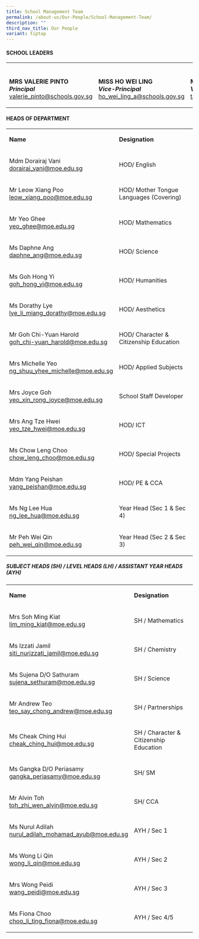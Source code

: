 ```yaml
---
title: School Management Team
permalink: /about-us/Our-People/School-Management-Team/
description: ""
third_nav_title: Our People
variant: tiptap
---
```

<h4><strong>SCHOOL LEADERS</strong></h4>
<table style="minWidth: 75px">
<colgroup>
<col>
<col>
<col>
</colgroup>
<tbody>
<tr>
<td rowspan="1" colspan="3">
<p></p>
</td>
</tr>
<tr>
<td rowspan="1" colspan="1">
<p><strong>MRS VALERIE PINTO<br><em>Principal</em></strong>
<br><a href="mailto:valerie_pinto@schools.gov.sg" rel="noopener noreferrer nofollow" target="_blank">valerie_pinto@schools.gov.sg</a>
</p>
</td>
<td rowspan="1" colspan="1">
<p><strong>MISS HO WEI LING</strong>
<br><strong><em>Vice-Principal</em></strong>
<br><a href="mailto:ho_wei_ling_a@schools.gov.sg" rel="noopener noreferrer nofollow" target="_blank">ho_wei_ling_a@schools.gov.sg</a>
</p>
</td>
<td rowspan="1" colspan="1">
<p><strong>MISS MICHELLE TAN<br><em>Vice-Principal</em></strong>
<br><a href="mailto:tan_lai_yee_michelle@schools.gov.sg" rel="noopener noreferrer nofollow" target="_blank">tan_lai_yee_michelle@schools.gov.sg</a>
</p>
</td>
</tr>
</tbody>
</table>
<h4><strong>HEADS OF DEPARTMENT</strong></h4>
<table style="minWidth: 50px">
<colgroup>
<col>
<col>
</colgroup>
<tbody>
<tr>
<td rowspan="1" colspan="1">
<p><strong>Name</strong>
</p>
</td>
<td rowspan="1" colspan="1">
<p><strong>Designation</strong>
</p>
</td>
</tr>
<tr>
<td rowspan="1" colspan="1">
<p>Mdm Dorairaj Vani
<br><a href="mailto:dorairaj_vani@moe.edu.sg" rel="noopener noreferrer nofollow" target="_blank">dorairaj_vani@moe.edu.sg</a>
</p>
</td>
<td rowspan="1" colspan="1">
<p>HOD/ English</p>
</td>
</tr>
<tr>
<td rowspan="1" colspan="1">
<p>Mr Leow Xiang Poo
<br><a href="mailto:leow_xiang_poo@moe.edu.sg" rel="noopener noreferrer nofollow" target="_blank">leow_xiang_poo@moe.edu.sg</a>
</p>
</td>
<td rowspan="1" colspan="1">
<p>HOD/ Mother Tongue Languages (Covering)</p>
</td>
</tr>
<tr>
<td rowspan="1" colspan="1">
<p>Mr Yeo Ghee
<br><a href="mailto:yeo_ghee@moe.edu.sg" rel="noopener noreferrer nofollow" target="_blank">yeo_ghee@moe.edu.sg</a>
</p>
</td>
<td rowspan="1" colspan="1">
<p>HOD/ Mathematics</p>
</td>
</tr>
<tr>
<td rowspan="1" colspan="1">
<p>Ms Daphne Ang
<br><a href="mailto:daphne_ang@moe.edu.sg" rel="noopener nofollow" target="_blank">daphne_ang@moe.edu.sg</a>
<br>
</p>
</td>
<td rowspan="1" colspan="1">
<p>HOD/ Science</p>
</td>
</tr>
<tr>
<td rowspan="1" colspan="1">
<p>Ms Goh Hong Yi
<br><a href="mailto:goh_hong_yi@moe.edu.sg" rel="noopener noreferrer nofollow" target="_blank">goh_hong_yi@moe.edu.sg</a>
</p>
</td>
<td rowspan="1" colspan="1">
<p>HOD/ Humanities</p>
</td>
</tr>
<tr>
<td rowspan="1" colspan="1">
<p>Ms Dorathy Lye
<br><a href="mailto:lye_li_miang_dorathy@moe.edu.sg" rel="noopener noreferrer nofollow" target="_blank">lye_li_miang_dorathy@moe.edu.sg</a>
</p>
</td>
<td rowspan="1" colspan="1">
<p>HOD/ Aesthetics</p>
</td>
</tr>
<tr>
<td rowspan="1" colspan="1">
<p>Mr Goh Chi-Yuan Harold
<br><a href="mailto:goh_chi-yuan_harold@moe.edu.sg" rel="noopener noreferrer nofollow" target="_blank">goh_chi-yuan_harold@moe.edu.sg</a>
</p>
</td>
<td rowspan="1" colspan="1">
<p>HOD/ Character &amp; Citizenship Education</p>
</td>
</tr>
<tr>
<td rowspan="1" colspan="1">
<p>Mrs Michelle Yeo
<br><a href="mailto:ng_shuu_yhee_michelle@moe.edu.sg" rel="noopener noreferrer nofollow" target="_blank">ng_shuu_yhee_michelle@moe.edu.sg</a>
</p>
</td>
<td rowspan="1" colspan="1">
<p>HOD/ Applied Subjects</p>
</td>
</tr>
<tr>
<td rowspan="1" colspan="1">
<p>Mrs Joyce Goh
<br><a href="mailto:yeo_xin_rong_joyce@moe.edu.sg" rel="noopener noreferrer nofollow" target="_blank">yeo_xin_rong_joyce@moe.edu.sg</a>
</p>
</td>
<td rowspan="1" colspan="1">
<p>School Staff Developer</p>
</td>
</tr>
<tr>
<td rowspan="1" colspan="1">
<p>Mrs Ang Tze Hwei
<br><a href="mailto:yeo_tze_hwei@moe.edu.sg" rel="noopener nofollow" target="_blank">yeo_tze_hwei@moe.edu.sg</a>
</p>
</td>
<td rowspan="1" colspan="1">
<p>HOD/ ICT</p>
</td>
</tr>
<tr>
<td rowspan="1" colspan="1">
<p>Ms Chow Leng Choo
<br><a href="mailto:chow_leng_choo@moe.edu.sg" rel="noopener nofollow" target="_blank">chow_leng_choo@moe.edu.sg</a>
</p>
</td>
<td rowspan="1" colspan="1">
<p>HOD/ Special Projects</p>
</td>
</tr>
<tr>
<td rowspan="1" colspan="1">
<p>Mdm Yang Peishan
<br><a href="mailto:yang_peishan@moe.edu.sg" rel="noopener nofollow" target="_blank">yang_peishan@moe.edu.sg</a>
</p>
</td>
<td rowspan="1" colspan="1">
<p>HOD/ PE &amp; CCA</p>
</td>
</tr>
<tr>
<td rowspan="1" colspan="1">
<p>Ms Ng Lee Hua
<br><a href="mailto:ng_lee_hua@moe.edu.sg" rel="noopener nofollow" target="_blank">ng_lee_hua@moe.edu.sg</a>
</p>
</td>
<td rowspan="1" colspan="1">
<p>Year Head (Sec 1 &amp; Sec 4)</p>
</td>
</tr>
<tr>
<td rowspan="1" colspan="1">
<p>Mr Peh Wei Qin
<br><a href="mailto:peh_wei_qin@moe.edu.sg" rel="noopener nofollow" target="_blank">peh_wei_qin@moe.edu.sg</a>
</p>
</td>
<td rowspan="1" colspan="1">
<p>Year Head (Sec 2 &amp; Sec 3)</p>
</td>
</tr>
</tbody>
</table>
<h5><strong>SUBJECT HEADS (SH) / LEVEL HEADS (LH) / ASSISTANT YEAR HEADS (AYH)</strong></h5>
<table style="minWidth: 50px">
<colgroup>
<col>
<col>
</colgroup>
<tbody>
<tr>
<td rowspan="1" colspan="1">
<p><strong>Name</strong>
</p>
</td>
<td rowspan="1" colspan="1">
<p><strong>Designation</strong>
</p>
</td>
</tr>
<tr>
<td rowspan="1" colspan="1">
<p>Mrs Soh Ming Kiat
<br><a href="mailto:lim_ming_kiat@moe.edu.sg" rel="noopener noreferrer nofollow" target="_blank">lim_ming_kiat@moe.edu.sg</a>
</p>
</td>
<td rowspan="1" colspan="1">
<p>SH / Mathematics</p>
</td>
</tr>
<tr>
<td rowspan="1" colspan="1">
<p>Ms Izzati Jamil
<br><a href="mailto:siti_nurizzati_jamil@moe.edu.sg" rel="noopener noreferrer nofollow" target="_blank">siti_nurizzati_jamil@moe.edu.sg</a>
</p>
</td>
<td rowspan="1" colspan="1">
<p>SH / Chemistry</p>
</td>
</tr>
<tr>
<td rowspan="1" colspan="1">
<p>Ms Sujena D/O Sathuram
<br><a href="mailto:sujena_sethuram@moe.edu.sg" rel="noopener noreferrer nofollow" target="_blank">sujena_sethuram@moe.edu.sg</a>
</p>
</td>
<td rowspan="1" colspan="1">
<p>SH / Science</p>
</td>
</tr>
<tr>
<td rowspan="1" colspan="1">
<p>Mr Andrew Teo
<br><a href="mailto:teo_say_chong_andrew@moe.edu.sg" rel="noopener noreferrer nofollow" target="_blank">teo_say_chong_andrew@moe.edu.sg</a>
</p>
</td>
<td rowspan="1" colspan="1">
<p>SH / Partnerships</p>
</td>
</tr>
<tr>
<td rowspan="1" colspan="1">
<p>Ms Cheak Ching Hui
<br><a href="mailto:cheak_ching_hui@moe.edu.sg" rel="noopener noreferrer nofollow" target="_blank">cheak_ching_hui@moe.edu.sg</a>
</p>
</td>
<td rowspan="1" colspan="1">
<p>SH / Character &amp; Citizenship Education</p>
</td>
</tr>
<tr>
<td rowspan="1" colspan="1">
<p>Ms Gangka D/O Periasamy
<br><a href="mailto:gangka_periasamy@moe.edu.sg" rel="noopener nofollow" target="_blank">gangka_periasamy@moe.edu.sg</a>
</p>
</td>
<td rowspan="1" colspan="1">
<p>SH/ SM</p>
</td>
</tr>
<tr>
<td rowspan="1" colspan="1">
<p>Mr Alvin Toh
<br><a href="mailto:toh_zhi_wen_alvin@moe.edu.sg" rel="noopener nofollow" target="_blank">toh_zhi_wen_alvin@moe.edu.sg</a>
</p>
</td>
<td rowspan="1" colspan="1">
<p>SH/ CCA</p>
</td>
</tr>
<tr>
<td rowspan="1" colspan="1">
<p>Ms Nurul Adilah
<br><a href="mailto:nurul_adilah_mohamad_ayub@moe.edu.sg" rel="noopener nofollow" target="_blank">nurul_adilah_mohamad_ayub@moe.edu.sg</a>
</p>
</td>
<td rowspan="1" colspan="1">
<p>AYH / Sec 1</p>
</td>
</tr>
<tr>
<td rowspan="1" colspan="1">
<p>Ms Wong Li Qin
<br><a href="mailto:wong_li_qin@moe.edu.sg" rel="noopener noreferrer nofollow" target="_blank">wong_li_qin@moe.edu.sg</a>
</p>
</td>
<td rowspan="1" colspan="1">
<p>AYH / Sec 2</p>
</td>
</tr>
<tr>
<td rowspan="1" colspan="1">
<p>Mrs Wong Peidi
<br><a href="mailto:wang_peidi@moe.edu.sg" rel="noopener noreferrer nofollow" target="_blank">wang_peidi@moe.edu.sg</a>
</p>
</td>
<td rowspan="1" colspan="1">
<p>AYH / Sec 3</p>
</td>
</tr>
<tr>
<td rowspan="1" colspan="1">
<p>Ms Fiona Choo
<br><a href="mailto:choo_li_ting_fiona@moe.edu.sg" rel="noopener nofollow" target="_blank">choo_li_ting_fiona@moe.edu.sg</a>
</p>
</td>
<td rowspan="1" colspan="1">
<p>AYH / Sec 4/5</p>
</td>
</tr>
</tbody>
</table>
<p></p>